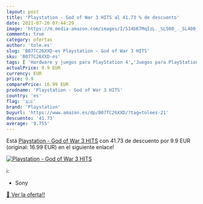 ```yaml
---
layout: post
title: 'Playstation - God of War 3 HITS al 41.73 % de descuento'
date: 2021-07-26 07:44:29
image: 'https://m.media-amazon.com/images/I/514bK7MqIzL._SL500_._SL400_.jpg'
comments: true
category: ofertas
author: 'tole.es'
slug: 'B07TC26XXD-es Playstation - God of War 3 HITS'
sku: 'B07TC26XXD-es'
tags: [ 'Hardware y juegos para PlayStation 4','Juegos para PlayStation 4','Videojuegos','playstation', ]
actualPrice: 9.9 EUR
currency: EUR
price: 9.9
comparePrice: 16.99 EUR
prodname: 'Playstation - God of War 3 HITS'
country: 'es'
flag: '🇪🇸'
brand: 'Playstation'
buyurl: 'https://www.amazon.es/dp/B07TC26XXD/?tag=tolees-21'
descuento: '41.73'
average: '9.755'
---
```


Está [Playstation - God of War 3 HITS](https://www.amazon.es/dp/B07TC26XXD/?tag=tolees-21) con 41.73 de descuento por 9.9 EUR (original: 16.99 EUR) en el siguiente enlace!

[![Playstation - God of War 3 HITS](https://m.media-amazon.com/images/I/514bK7MqIzL._SL500_._SL400_.jpg)](https://www.amazon.es/dp/B07TC26XXD/?tag=tolees-21)

ℹ️:

- Sony

[🛒 Ver la oferta!!](https://www.amazon.es/dp/B07TC26XXD/?tag=tolees-21)
